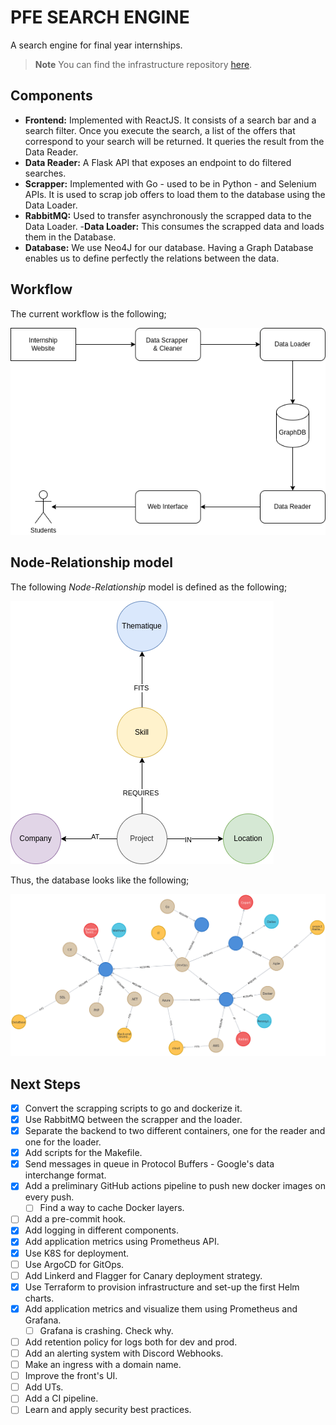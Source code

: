 # PFE SEARCH ENGINE

A search engine for final year internships.

> **Note**
> You can find the infrastructure repository [here](https://github.com/hajali-amine/pfe-se-infra).

## Components

- __Frontend:__ Implemented with ReactJS. It consists of a search bar and a search filter. Once you execute the search, a list of the offers that correspond to your search will be returned. It queries the result from the Data Reader.
- __Data Reader:__ A Flask API that exposes an endpoint to do filtered searches.
- __Scrapper:__ Implemented with Go - used to be in Python - and Selenium APIs. It is used to scrap job offers to load them to the database using the Data Loader.
- __RabbitMQ:__ Used to transfer asynchronously the scrapped data to the Data Loader.
-__Data Loader:__ This consumes the scrapped data and loads them in the Database.
- __Database:__ We use Neo4J for our database. Having a Graph Database enables us to define perfectly the relations between the data.

## Workflow

The current workflow is the following;

![workflow](assets/whatwehavenow_archi.png)

## Node-Relationship model

The following _Node-Relationship_ model is defined as the following;

![node-rel-model](assets/NodeDiagram.png)

Thus, the database looks like the following;

![graph](assets/graph.png)

## Next Steps

- [x] Convert the scrapping scripts to go and dockerize it.
- [x] Use RabbitMQ between the scrapper and the loader.
- [x] Separate the backend to two different containers, one for the reader and one for the loader.
- [x] Add scripts for the Makefile.
- [x] Send messages in queue in Protocol Buffers - Google's data interchange format.
- [x] Add a preliminary GitHub actions pipeline to push new docker images on every push.
  - [ ] Find a way to cache Docker layers.
- [ ] Add a pre-commit hook.
- [x] Add logging in different components.
- [x] Add application metrics using Prometheus API.
- [x] Use K8S for deployment.
- [ ] Use ArgoCD for GitOps.
- [ ] Add Linkerd and Flagger for Canary deployment strategy.
- [x] Use Terraform to provision infrastructure and set-up the first Helm charts.
- [x] Add application metrics and visualize them using Prometheus and Grafana.
  - [ ] Grafana is crashing. Check why.
- [ ] Add retention policy for logs both for dev and prod.
- [ ] Add an alerting system with Discord Webhooks.
- [ ] Make an ingress with a domain name.
- [ ] Improve the front's UI.
- [ ] Add UTs.
- [ ] Add a CI pipeline.
- [ ] Learn and apply security best practices.
